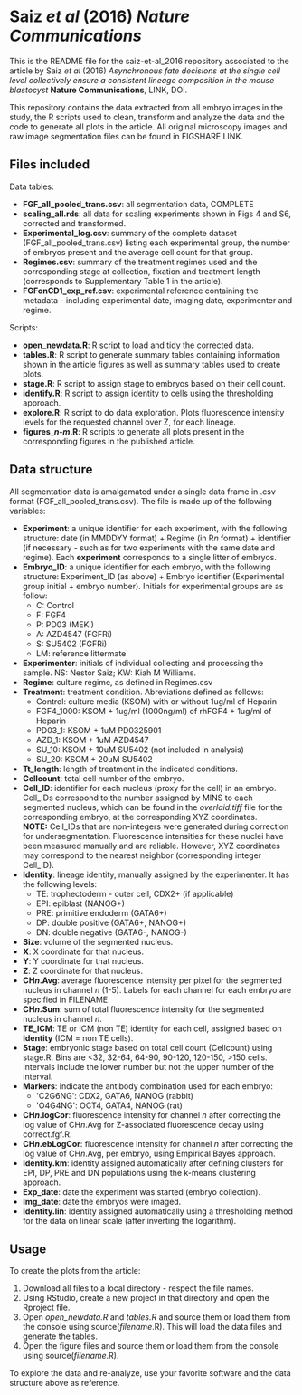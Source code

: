 # Saiz *et al* (2016) *Nature Communications*

This is the README file for the saiz-et-al_2016 repository associated to the article by Saiz *et al* (2016) *Asynchronous fate decisions at the single cell level collectively ensure a consistent lineage composition in the mouse blastocyst* **Nature Communications**, LINK, DOI.

This repository contains the data extracted from all embryo images in the study, the R scripts used to clean, transform and analyze the data and the code to generate all plots in the article.
All original microscopy images and raw image segmentation files can be found in FIGSHARE LINK.

## Files included

Data tables:
- **FGF_all_pooled_trans.csv**: all segmentation data, COMPLETE
- **scaling_all.rds**: all data for scaling experiments shown in Figs 4 and S6, corrected and transformed.
- **Experimental_log.csv**: summary of the complete dataset (FGF_all_pooled_trans.csv) listing each experimental group, the number of embryos present and the average cell count for that group.
- **Regimes.csv**: summary of the treatment regimes used and the corresponding stage at collection, fixation and treatment length (corresponds to Supplementary Table 1 in the article).
- **FGFonCD1_exp_ref.csv**: experimental reference containing the metadata - including experimental date, imaging date, experimenter and regime.

Scripts:
- **open_newdata.R**: R script to load and tidy the corrected data.
- **tables.R**: R script to generate summary tables containing information shown in the article figures as well as summary tables used to create plots.
- **stage.R**: R script to assign stage to embryos based on their cell count.
- **identify.R**: R script to assign identity to cells using the thresholding approach.
- **explore.R**: R script to do data exploration. Plots fluorescence intensity levels for the requested channel over Z, for each lineage.
- **figures_*n*-*m*.R**: R scripts to generate all plots present in the corresponding figures in the published article.

## Data structure

All segmentation data is amalgamated under a single data frame in .csv format (FGF_all_pooled_trans.csv). The file is made up of the following variables:
- **Experiment**: a unique identifier for each experiment, with the following structure: date (in MMDDYY format) + Regime (in R*n* format) + identifier (if necessary - such as for two experiments with the same date and regime). Each **experiment** corresponds to a single litter of embryos.
- **Embryo_ID**: a unique identifier for each embryo, with the following structure: Experiment_ID (as above) + Embryo identifier (Experimental group initial + embryo number). Initials for experimental groups are as follow:
	* C: Control
	* F: FGF4
	* P: PD03 (MEKi)
	* A: AZD4547 (FGFRi)
	* S: SU5402 (FGFRi)
	* LM: reference littermate
- **Experimenter**: initials of individual collecting and processing the sample. NS: Nestor Saiz; KW: Kiah M Williams.
- **Regime**: culture regime, as defined in Regimes.csv
- **Treatment**: treatment condition. Abreviations defined as follows:
	* Control: culture media (KSOM) with or without 1ug/ml of Heparin
	* FGF4_1000: KSOM + 1ug/ml (1000ng/ml)  of rhFGF4 + 1ug/ml of Heparin
	* PD03_1: KSOM + 1uM PD0325901
	* AZD_1: KSOM + 1uM AZD4547
	* SU_10: KSOM + 10uM SU5402 (not included in analysis)
	* SU_20: KSOM + 20uM SU5402
- **Tt_length**: length of treatment in the indicated conditions.
- **Cellcount**: total cell number of the embryo.
- **Cell_ID**: identifier for each nucleus (proxy for the cell) in an embryo. Cell_IDs correspond to the number assigned by MINS to each segmented nucleus, which can be found in the *overlaid.tiff* file for the corresponding embryo, at the corresponding XYZ coordinates.  
**NOTE:** Cell_IDs that are non-integers were generated during correction for undersegmentation. Fluorescence intensities for these nuclei have been measured manually and are reliable. However, XYZ coordinates may correspond to the nearest neighbor (corresponding integer Cell_ID).
- **Identity**: lineage identity, manually assigned by the experimenter. It has the following levels:
	* TE: trophectoderm - outer cell, CDX2+ (if applicable)
	* EPI: epiblast (NANOG+)
	* PRE: primitive endoderm (GATA6+)
	* DP: double positive (GATA6+, NANOG+)
	* DN: double negative (GATA6-, NANOG-)
- **Size**: volume of the segmented nucleus.
- **X**: X coordinate for that nucleus.
- **Y**: Y coordinate for that nucleus.
- **Z**: Z coordinate for that nucleus.
- **CH*n*.Avg**: average fluorescence intensity per pixel for the segmented nucleus in channel *n* (1-5). Labels for each channel for each embryo are specified in FILENAME.
- **CH*n*.Sum**: sum of total fluorescence intensity for the segmented nucleus in channel *n*.
- **TE_ICM**: TE or ICM (non TE) identity for each cell, assigned based on **Identity** (ICM = non TE cells).
- **Stage**: embryonic stage based on total cell count (Cellcount) using stage.R. Bins are <32, 32-64, 64-90, 90-120, 120-150, >150 cells. Intervals include the lower number but not the upper number of the interval.
- **Markers**: indicate the antibody combination used for each embryo:
	* 'C2G6NG': CDX2, GATA6, NANOG (rabbit)
	* 'O4G4NG': OCT4, GATA4, NANOG (rat)
- **CH*n*.logCor**: fluorescence intensity for channel *n* after correcting the log value of CH*n*.Avg for Z-associated fluorescence decay using correct.fgf.R.
- **CH*n*.ebLogCor**: fluorescence intensity for channel *n* after correcting the log value of CH*n*.Avg, per embryo, using Empirical Bayes approach.
- **Identity.km**: identity assigned automatically after defining clusters for EPI, DP, PRE and DN populations using the k-means clustering approach.
- **Exp_date**: date the experiment was started (embryo collection).
- **Img_date**: date the embryos were imaged.
- **Identity.lin**: identity assigned automatically using a thresholding method for the data on linear scale (after inverting the logarithm).

## Usage

To create the plots from the article:

1. Download all files to a local directory - respect the file names.
2. Using RStudio, create a new project in that directory and open the Rproject file.
3. Open *open_newdata.R* and *tables.R* and source them or load them from the console using source(*filename*.R). This will load the data files and generate the tables.
4. Open the figure files and source them or load them from the console using source(*filename*.R).

To explore the data and re-analyze, use your favorite software and the data structure above as reference.
